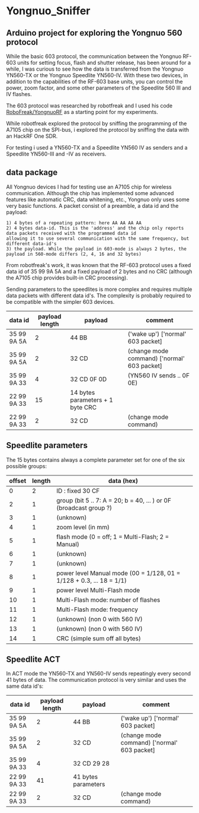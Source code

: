 # Yongnuo_Sniffer

## Arduino project for exploring the Yongnuo 560 protocol

While the basic 603 protocol, the communication between the Yongnuo RF-603 units for setting focus, flash and shutter release, has been around for a while, I was curious to see how the data is transferred from the Yongnuo YN560-TX or the Yongnuo Speedlite YN560-IV. With these two devices, in addition to the capabilities of the RF-603 base units, you can control the power, zoom factor, and some other parameters of the Speedlite 560 III and IV flashes.

The 603 protocol was researched by robotfreak and I used his code [RoboFreak/YongnuoRF](https://github.com/robotfreak/YongnuoRF) as a starting point for my experiments.

While robotfreak explored the protocol by sniffing the programming of the A7105 chip on the SPI-bus, i explored the protocol by sniffing the data with an HackRF One SDR.

For testing i used a YN560-TX and a Speedlite YN560 IV as senders and a Speedlite YN560-III and -IV as receivers.

## data package
All Yongnuo devices I had for testing use an A7105 chip for wireless communication. Although the chip has implemented some advanced features like automatic CRC, data whitening, etc., Yongnuo only uses some very basic functions. A packet consist of a preamble, a data id and the payload:

    1) 4 bytes of a repeating pattern: here AA AA AA AA
    2) 4 bytes data-id. This is the 'address' and the chip only reports data packets received with the programmed data id
    allowing it to use several communication with the same frequency, but different data-id's
    3) the payload. While the payload in 603-mode is always 2 bytes, the payload in 560-mode differs (2, 4, 16 and 32 bytes)

From robotfreak's work, it was known that the RF-603 protocol uses a fixed data id of 35 99 9A 5A and a fixed payload of 2 bytes and no CRC (although the A7105 chip provides built-in CRC processing). 

Sending parameters to the speedlites is more complex and requires multiple data packets with different data id's. The complexity is probably required to be compatible with the simpler 603 devices.

data id | payload length | payload | comment
--------| -------------- | ------- | -------
35 99 9A 5A | 2 | 44 BB | ('wake up') ['normal' 603 packet]
35 99 9A 5A | 2 | 32 CD | (change mode command) ['normal' 603 packet]
35 99 9A 33 | 4 | 32 CD 0F 0D | (YN560 IV sends .. 0F 0E)
22 99 9A 33 | 15 | 14 bytes parameters + 1 byte CRC | 
22 99 9A 33 | 2 | 32 CD | (change mode command)

## Speedlite parameters
The 15 bytes contains always a complete parameter set for one of the six possible groups:

offset | length | data (hex)
------ | -------| ----------------------------
 0 | 2 | ID : fixed 30 CF 
 2 | 1 | group (bit 5 .. 7: A = 20; b = 40, ... ) or 0F (broadcast group ?)
 3 | 1 | (unknown)
 4 | 1 | zoom level (in mm)
 5 | 1 | flash mode (0 = off; 1 = Multi-Flash; 2 = Manual)
 6 | 1 | (unknown)
 7 | 1 | (unknown)
 8 | 1 | power level Manual mode (00 = 1/128, 01 = 1/128 + 0.3, ... 18 = 1/1)
 9 | 1 | power level Multi-Flash mode
10 | 1 | Multi-Flash mode: number of flashes
11 | 1 | Multi-Flash mode: frequency
12 | 1 | (unknown) (non 0 with 560 IV)
13 | 1 | (unknown) (non 0 with 560 IV)
14 | 1 | CRC (simple sum off all bytes)


## Speedlite ACT
In ACT mode the YN560-TX and YN560-IV sends repeatingly every second 41 bytes of data. The communication protocol is very similar and uses the same data id's:

data id | payload length | payload | comment
------- | -------- | --------------- | ------------
35 99 9A 5A | 2 | 44 BB | ('wake up') ['normal' 603 packet]
35 99 9A 5A | 2 | 32 CD | (change mode command) ['normal' 603 packet]
35 99 9A 33 | 4 | 32 CD 29 28 | 
22 99 9A 33 | 41 | 41 bytes parameters | 
22 99 9A 33 | 2 | 32 CD | (change mode command)

